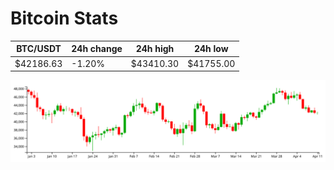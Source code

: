 # Bitcoin Stats

BTC/USDT|24h change|24h high|24h low|
|---|---|---|---|
|$42186.63|-1.20%|$43410.30|$41755.00|

<img src="./chart.svg">
